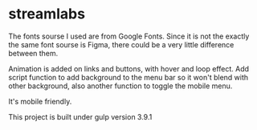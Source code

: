 # streamlabs
The fonts sourse I used are from Google Fonts. 
Since it is not the exactly the same font sourse is Figma, there could be a very little difference between them. 

Animation is added on links and buttons, with hover and loop effect. 
Add script function to add background to the menu bar so it won't blend with other background, also another function to toggle the mobile menu.

It's mobile friendly.

This project is built under gulp version 3.9.1
